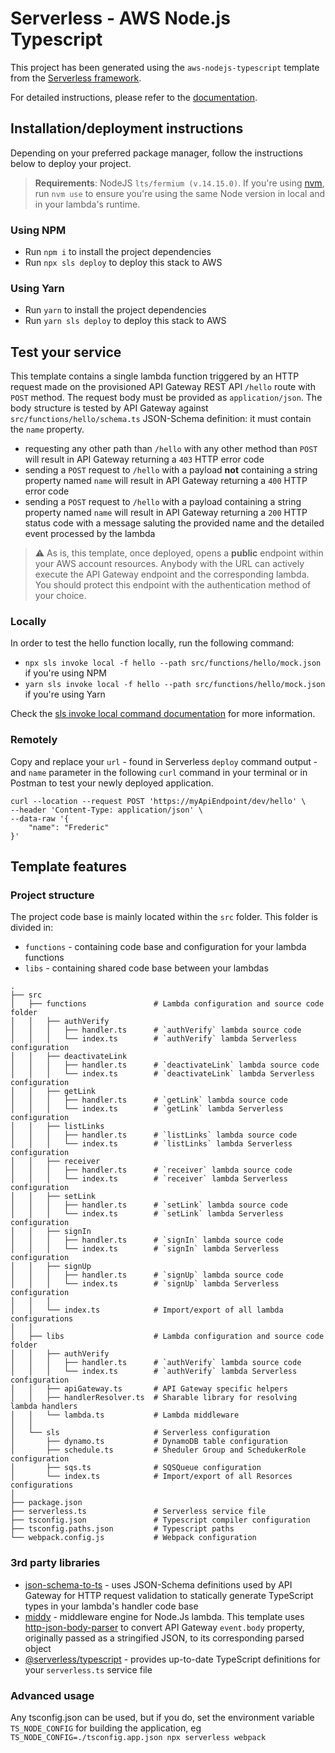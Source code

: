 # Serverless - AWS Node.js Typescript

This project has been generated using the `aws-nodejs-typescript` template from the [Serverless framework](https://www.serverless.com/).

For detailed instructions, please refer to the [documentation](https://www.serverless.com/framework/docs/providers/aws/).

## Installation/deployment instructions

Depending on your preferred package manager, follow the instructions below to deploy your project.

> **Requirements**: NodeJS `lts/fermium (v.14.15.0)`. If you're using [nvm](https://github.com/nvm-sh/nvm), run `nvm use` to ensure you're using the same Node version in local and in your lambda's runtime.

### Using NPM

- Run `npm i` to install the project dependencies
- Run `npx sls deploy` to deploy this stack to AWS

### Using Yarn

- Run `yarn` to install the project dependencies
- Run `yarn sls deploy` to deploy this stack to AWS

## Test your service

This template contains a single lambda function triggered by an HTTP request made on the provisioned API Gateway REST API `/hello` route with `POST` method. The request body must be provided as `application/json`. The body structure is tested by API Gateway against `src/functions/hello/schema.ts` JSON-Schema definition: it must contain the `name` property.

- requesting any other path than `/hello` with any other method than `POST` will result in API Gateway returning a `403` HTTP error code
- sending a `POST` request to `/hello` with a payload **not** containing a string property named `name` will result in API Gateway returning a `400` HTTP error code
- sending a `POST` request to `/hello` with a payload containing a string property named `name` will result in API Gateway returning a `200` HTTP status code with a message saluting the provided name and the detailed event processed by the lambda

> :warning: As is, this template, once deployed, opens a **public** endpoint within your AWS account resources. Anybody with the URL can actively execute the API Gateway endpoint and the corresponding lambda. You should protect this endpoint with the authentication method of your choice.

### Locally

In order to test the hello function locally, run the following command:

- `npx sls invoke local -f hello --path src/functions/hello/mock.json` if you're using NPM
- `yarn sls invoke local -f hello --path src/functions/hello/mock.json` if you're using Yarn

Check the [sls invoke local command documentation](https://www.serverless.com/framework/docs/providers/aws/cli-reference/invoke-local/) for more information.

### Remotely

Copy and replace your `url` - found in Serverless `deploy` command output - and `name` parameter in the following `curl` command in your terminal or in Postman to test your newly deployed application.

```
curl --location --request POST 'https://myApiEndpoint/dev/hello' \
--header 'Content-Type: application/json' \
--data-raw '{
    "name": "Frederic"
}'
```

## Template features

### Project structure

The project code base is mainly located within the `src` folder. This folder is divided in:

- `functions` - containing code base and configuration for your lambda functions
- `libs` - containing shared code base between your lambdas

```
.
├── src
│   ├── functions               # Lambda configuration and source code folder
│   │   ├── authVerify
│   │   │   ├── handler.ts      # `authVerify` lambda source code
│   │   │   └── index.ts        # `authVerify` lambda Serverless configuration
│   │   ├── deactivateLink
│   │   │   ├── handler.ts      # `deactivateLink` lambda source code
│   │   │   └── index.ts        # `deactivateLink` lambda Serverless configuration
│   │   ├── getLink
│   │   │   ├── handler.ts      # `getLink` lambda source code
│   │   │   └── index.ts        # `getLink` lambda Serverless configuration
│   │   ├── listLinks
│   │   │   ├── handler.ts      # `listLinks` lambda source code
│   │   │   └── index.ts        # `listLinks` lambda Serverless configuration
│   │   ├── receiver
│   │   │   ├── handler.ts      # `receiver` lambda source code
│   │   │   └── index.ts        # `receiver` lambda Serverless configuration
│   │   ├── setLink
│   │   │   ├── handler.ts      # `setLink` lambda source code
│   │   │   └── index.ts        # `setLink` lambda Serverless configuration
│   │   ├── signIn
│   │   │   ├── handler.ts      # `signIn` lambda source code
│   │   │   └── index.ts        # `signIn` lambda Serverless configuration
│   │   ├── signUp
│   │   │   ├── handler.ts      # `signUp` lambda source code
│   │   │   └── index.ts        # `signUp` lambda Serverless configuration
│   │   │
│   │   └── index.ts            # Import/export of all lambda configurations
│   │
│   ├── libs                    # Lambda configuration and source code folder
│   │   ├── authVerify
│   │   │   ├── handler.ts      # `authVerify` lambda source code
│   │   │   └── index.ts        # `authVerify` lambda Serverless configuration
│   │   ├── apiGateway.ts       # API Gateway specific helpers
│   │   ├── handlerResolver.ts  # Sharable library for resolving lambda handlers
│   │   └── lambda.ts           # Lambda middleware
│   │
│   └── sls                     # Serverless configuration
│       ├── dynamo.ts           # DynamoDB table configuration
│       ├── schedule.ts         # Sheduler Group and SchedukerRole configuration
│       ├── sqs.ts              # SQSQueue configuration
│       └── index.ts            # Import/export of all Resorces configurations
│
├── package.json
├── serverless.ts               # Serverless service file
├── tsconfig.json               # Typescript compiler configuration
├── tsconfig.paths.json         # Typescript paths
└── webpack.config.js           # Webpack configuration
```

### 3rd party libraries

- [json-schema-to-ts](https://github.com/ThomasAribart/json-schema-to-ts) - uses JSON-Schema definitions used by API Gateway for HTTP request validation to statically generate TypeScript types in your lambda's handler code base
- [middy](https://github.com/middyjs/middy) - middleware engine for Node.Js lambda. This template uses [http-json-body-parser](https://github.com/middyjs/middy/tree/master/packages/http-json-body-parser) to convert API Gateway `event.body` property, originally passed as a stringified JSON, to its corresponding parsed object
- [@serverless/typescript](https://github.com/serverless/typescript) - provides up-to-date TypeScript definitions for your `serverless.ts` service file

### Advanced usage

Any tsconfig.json can be used, but if you do, set the environment variable `TS_NODE_CONFIG` for building the application, eg `TS_NODE_CONFIG=./tsconfig.app.json npx serverless webpack`
